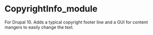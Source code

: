 # CopyrightInfo_module
For Drupal 10. Adds a typical copyright footer line and a GUI for content mangers to easily change the text.
